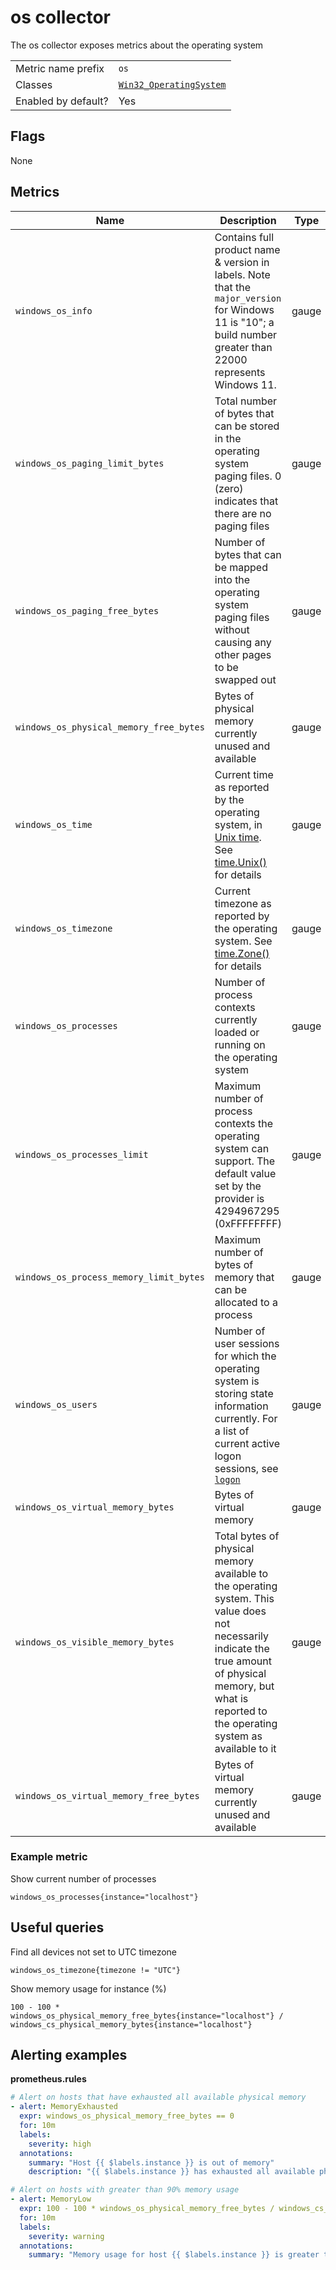 # os collector

The os collector exposes metrics about the operating system

|||
-|-
Metric name prefix  | `os`
Classes             | [`Win32_OperatingSystem`](https://msdn.microsoft.com/en-us/library/aa394239)
Enabled by default? | Yes

## Flags

None

## Metrics

Name | Description | Type | Labels
-----|-------------|------|-------
`windows_os_info` | Contains full product name & version in labels. Note that the `major_version` for Windows 11 is "10"; a build number greater than 22000 represents Windows 11. | gauge | `product`, `version`, `major_version`, `minor_version`, `build_number`
`windows_os_paging_limit_bytes` | Total number of bytes that can be stored in the operating system paging files. 0 (zero) indicates that there are no paging files | gauge | None
`windows_os_paging_free_bytes` | Number of bytes that can be mapped into the operating system paging files without causing any other pages to be swapped out | gauge | None
`windows_os_physical_memory_free_bytes` | Bytes of physical memory currently unused and available | gauge | None
`windows_os_time` | Current time as reported by the operating system, in [Unix time](https://en.wikipedia.org/wiki/Unix_time). See [time.Unix()](https://golang.org/pkg/time/#Unix) for details | gauge | None
`windows_os_timezone` | Current timezone as reported by the operating system. See [time.Zone()](https://golang.org/pkg/time/#Time.Zone) for details | gauge | `timezone`
`windows_os_processes` | Number of process contexts currently loaded or running on the operating system | gauge | None
`windows_os_processes_limit` | Maximum number of process contexts the operating system can support. The default value set by the provider is 4294967295 (0xFFFFFFFF) | gauge | None
`windows_os_process_memory_limit_bytes` | Maximum number of bytes of memory that can be allocated to a process | gauge | None
`windows_os_users` | Number of user sessions for which the operating system is storing state information currently. For a list of current active logon sessions, see [`logon`](collector.logon.md) | gauge | None
`windows_os_virtual_memory_bytes` | Bytes of virtual memory | gauge | None
`windows_os_visible_memory_bytes` | Total bytes of physical memory available to the operating system. This value does not necessarily indicate the true amount of physical memory, but what is reported to the operating system as available to it | gauge | None
`windows_os_virtual_memory_free_bytes` | Bytes of virtual memory currently unused and available | gauge | None

### Example metric
Show current number of processes
```
windows_os_processes{instance="localhost"}
```

## Useful queries
Find all devices not set to UTC timezone
```
windows_os_timezone{timezone != "UTC"}
```

Show memory usage for instance (%)
```
100 - 100 * windows_os_physical_memory_free_bytes{instance="localhost"} / windows_cs_physical_memory_bytes{instance="localhost"}
```

## Alerting examples
**prometheus.rules**
```yaml
# Alert on hosts that have exhausted all available physical memory
- alert: MemoryExhausted
  expr: windows_os_physical_memory_free_bytes == 0
  for: 10m
  labels:
    severity: high
  annotations:
    summary: "Host {{ $labels.instance }} is out of memory"
    description: "{{ $labels.instance }} has exhausted all available physical memory"

# Alert on hosts with greater than 90% memory usage
- alert: MemoryLow
  expr: 100 - 100 * windows_os_physical_memory_free_bytes / windows_cs_physical_memory_bytes > 90
  for: 10m
  labels:
    severity: warning
  annotations:
    summary: "Memory usage for host {{ $labels.instance }} is greater than 90%"
```
